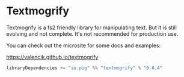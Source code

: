 # Textmogrify

Textmogrify is a fs2 friendly library for manipulating text.
But it is still evolving and not complete.
It's not recommended for production use.

You can check out the microsite for some docs and examples:

https://valencik.github.io/textmogrify

```scala
libraryDependencies += "io.pig" %% "textmogrify" % "0.0.4"
```
